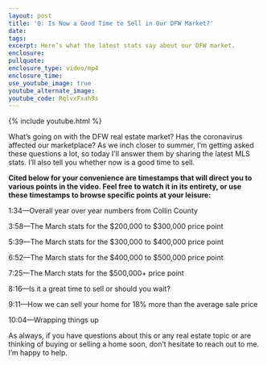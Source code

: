 ```yaml
---
layout: post
title: 'Q: Is Now a Good Time to Sell in Our DFW Market?'
date:
tags:
excerpt: Here’s what the latest stats say about our DFW market.
enclosure:
pullquote:
enclosure_type: video/mp4
enclosure_time:
use_youtube_image: true
youtube_alternate_image:
youtube_code: RqlvxFxah9s
---
```


{% include youtube.html %}

What’s going on with the DFW real estate market? Has the coronavirus affected our marketplace? As we inch closer to summer, I’m getting asked these questions a lot, so today I’ll answer them by sharing the latest MLS stats. I’ll also tell you whether now is a good time to sell.&nbsp;

**Cited below for your convenience are timestamps that will direct you to various points in the video. Feel free to watch it in its entirety, or use these timestamps to browse specific points at your leisure:&nbsp;**

1:34—Overall year over year numbers from Collin County&nbsp;

3:58—The March stats for the $200,000 to $300,000 price point

5:39—The March stats for the $300,000 to $400,000 price point

6:52—The March stats for the $400,000 to $500,000 price point&nbsp;

7:25—The March stats for the $500,000+ price point&nbsp;

8:16—Is it a great time to sell or should you wait?

9:11—How we can sell your home for 18% more than the average sale price&nbsp;

10:04—Wrapping things up

As always, if you have questions about this or any real estate topic or are thinking of buying or selling a home soon, don’t hesitate to reach out to me. I’m happy to help.&nbsp;